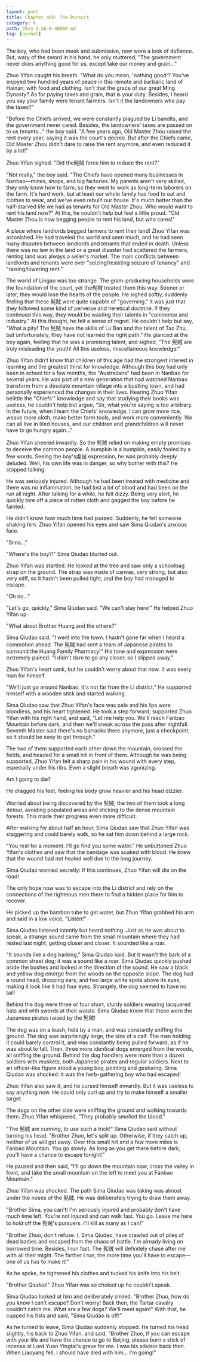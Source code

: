 ```yaml
---
layout: post
title: Chapter 408: The Pursuit
category: 6
path: 2014-5-26-6-40800.md
tag: [normal]
---
```


The boy, who had been meek and submissive, now wore a look of defiance. But, wary of the sword in his hand, he only muttered, "The government never does anything good for us, except take our money and grain..."

Zhuo Yifan caught his breath. "What do you mean, 'nothing good'? You've enjoyed two hundred years of peace in this remote and barbaric land of Hainan, with food and clothing. Isn't that the grace of our great Ming Dynasty? As for paying taxes and grain, that is your duty. Besides, I heard you say your family were tenant farmers. Isn't it the landowners who pay the taxes?"

"Before the Chiefs arrived, we were constantly plagued by Li bandits, and the government never cared. Besides, the landowners' taxes are passed on to us tenants..." the boy said. "A few years ago, Old Master Zhou raised the rent every year, saying it was the court's decree. But after the Chiefs came, Old Master Zhou didn't dare to raise the rent anymore, and even reduced it by a lot!"

Zhuo Yifan sighed. "Did the髡贼 force him to reduce the rent?"

"Not really," the boy said. "The Chiefs have opened many businesses in Nanbao—mines, shops, and big factories. My parents aren't very skilled, they only know how to farm, so they went to work as long-term laborers on the farm. It's hard work, but at least our whole family has food to eat and clothes to wear, and we've even rebuilt our house. It's much better than the half-starved life we had as tenants for Old Master Zhou. Who would want to rent his land now?" At this, he couldn't help but feel a little proud. "Old Master Zhou is now begging people to rent his land, but who cares!"

A place where landlords begged farmers to rent their land! Zhuo Yifan was astonished. He had traveled the world and seen much, and he had seen many disputes between landlords and tenants that ended in death. Unless there was no law in the land or a great disaster had scattered the farmers, renting land was always a seller's market. The main conflicts between landlords and tenants were over "seizing/resisting seizure of tenancy" and "raising/lowering rent."

The world of Lingao was too strange. The grain-producing households were the foundation of the court, yet the髡贼 treated them this way. Sooner or later, they would lose the hearts of the people. He sighed softly, suddenly feeling that these 髡贼 were quite capable of "governing." It was just that they followed some kind of perverse and heretical doctrine. If they continued this way, they would be wasting their talents in "commerce and industry." At this thought, he felt a sense of regret. He couldn't help but say, "What a pity! The 髡贼 have the skills of Lu Ban and the talent of Tao Zhu, but unfortunately, they have not learned the right path." He glanced at the boy again, feeling that he was a promising talent, and sighed, "The 髡贼 are truly misleading the youth! All this useless, miscellaneous knowledge!"

Zhuo Yifan didn't know that children of this age had the strongest interest in learning and the greatest thirst for knowledge. Although this boy had only been in school for a few months, the "Australians" had been in Nanbao for several years. He was part of a new generation that had watched Nanbao transform from a desolate mountain village into a bustling town, and had personally experienced the changes in their lives. Hearing Zhuo Yifan belittle the "Chiefs'" knowledge and say that studying their books was useless, he couldn't help but argue, "Sir, what you're saying is too arbitrary. In the future, when I learn the Chiefs' knowledge, I can grow more rice, weave more cloth, make better farm tools, and work more conveniently. We can all live in tiled houses, and our children and grandchildren will never have to go hungry again..."

Zhuo Yifan sneered inwardly. So the 髡贼 relied on making empty promises to deceive the common people. A bumpkin is a bumpkin, easily fooled by a few words. Seeing the boy's虔诚 expression, he was probably deeply deluded. Well, his own life was in danger, so why bother with this? He stopped talking.

He was seriously injured. Although he had been treated with medicine and there was no inflammation, he had lost a lot of blood and had been on the run all night. After talking for a while, he felt dizzy. Being very alert, he quickly tore off a piece of rotten cloth and gagged the boy before he fainted.

He didn't know how much time had passed. Suddenly, he felt someone shaking him. Zhuo Yifan opened his eyes and saw Sima Qiudao's anxious face.

"Sima..."

"Where's the boy?!" Sima Qiudao blurted out.

Zhuo Yifan was startled. He looked at the tree and saw only a schoolbag strap on the ground. The strap was made of canvas, very strong, but also very stiff, so it hadn't been pulled tight, and the boy had managed to escape.

"Oh no..."

"Let's go, quickly," Sima Qiudao said. "We can't stay here!" He helped Zhuo Yifan up.

"What about Brother Huang and the others?"

Sima Qiudao said, "I went into the town. I hadn't gone far when I heard a commotion ahead. The 髡贼 had sent a team of Japanese pirates to surround the Huang Family Pharmacy!" His tone and expression were extremely pained. "I didn't dare to go any closer, so I slipped away."

Zhuo Yifan's heart sank, but he couldn't worry about that now. It was every man for himself.

"We'll just go around Nanbao. It's not far from the Li district." He supported himself with a wooden stick and started walking.

Sima Qiudao saw that Zhuo Yifan's face was pale and his lips were bloodless, and his heart tightened. He took a step forward, supported Zhuo Yifan with his right hand, and said, "Let me help you. We'll reach Fanbao Mountain before dark, and then we'll sneak across the pass after nightfall. Seventh Master said there's no barracks there anymore, just a checkpoint, so it should be easy to get through."

The two of them supported each other down the mountain, crossed the fields, and headed for a small hill in front of them. Although he was being supported, Zhuo Yifan felt a sharp pain in his wound with every step, especially under his ribs. Even a slight breath was agonizing.

Am I going to die?

He dragged his feet, feeling his body grow heavier and his head dizzier.

Worried about being discovered by the 髡贼, the two of them took a long detour, avoiding populated areas and sticking to the dense mountain forests. This made their progress even more difficult.

After walking for about half an hour, Sima Qiudao saw that Zhuo Yifan was staggering and could barely walk, so he sat him down behind a large rock.

"You rest for a moment. I'll go find you some water." He unbuttoned Zhuo Yifan's clothes and saw that the bandage was soaked with blood. He knew that the wound had not healed well due to the long journey.

Sima Qiudao worried secretly: If this continues, Zhuo Yifan will die on the road!

The only hope now was to escape into the Li district and rely on the connections of the righteous men there to find a hidden place for him to recover.

He picked up the bamboo tube to get water, but Zhuo Yifan grabbed his arm and said in a low voice, "Listen!"

Sima Qiudao listened intently but heard nothing. Just as he was about to speak, a strange sound came from the small mountain where they had rested last night, getting closer and closer. It sounded like a roar.

"It sounds like a dog barking," Sima Qiudao said. But it wasn't the bark of a common street dog; it was a sound like a roar. Sima Qiudao quickly pushed aside the bushes and looked in the direction of the sound. He saw a black and yellow dog emerge from the woods on the opposite slope. The dog had a round head, drooping ears, and two large white spots above its eyes, making it look like it had four eyes. Strangely, the dog seemed to have no tail!

Behind the dog were three or four short, sturdy soldiers wearing lacquered hats and with swords at their waists. Sima Qiudao knew that these were the Japanese pirates raised by the 髡贼!

The dog was on a leash, held by a man, and was constantly sniffing the ground. The dog was surprisingly large, the size of a calf. The man holding it could barely control it, and was constantly being pulled forward, as if he was about to fall. Then, three more identical dogs emerged from the woods, all sniffing the ground. Behind the dog handlers were more than a dozen soldiers with muskets, both Japanese pirates and regular soldiers. Next to an officer-like figure stood a young boy, pointing and gesturing. Sima Qiudao was shocked: it was the herb-gathering boy who had escaped!

Zhuo Yifan also saw it, and he cursed himself inwardly. But it was useless to say anything now. He could only curl up and try to make himself a smaller target.

The dogs on the other side were sniffing the ground and walking towards them. Zhuo Yifan whispered, "They probably smelled the blood."

"The 髡贼 are cunning, to use such a trick!" Sima Qiudao said without turning his head. "Brother Zhuo, let's split up. Otherwise, if they catch up, neither of us will get away. Over this small hill and a few more miles is Fanbao Mountain. You go slowly. As long as you get there before dark, you'll have a chance to escape tonight!"

He paused and then said, "I'll go down the mountain now, cross the valley in front, and take the small mountain on the left to meet you at Fanbao Mountain."

Zhuo Yifan was shocked. The path Sima Qiudao was taking was almost under the noses of the 髡贼. He was deliberately trying to draw them away.

"Brother Sima, you can't! I'm seriously injured and probably don't have much time left. You're not injured and can walk fast. You go. Leave me here to hold off the 髡贼's pursuers. I'll kill as many as I can!"

"Brother Zhuo, don't refuse. I, Sima Qiudao, have crawled out of piles of dead bodies and escaped from the chaos of battle. I'm already living on borrowed time. Besides, I run fast. The 髡贼 will definitely chase after me with all their might. The farther I run, the more time you'll have to escape—one of us has to make it!"

As he spoke, he tightened his clothes and tucked his knife into his belt.

"Brother Qiudao!" Zhuo Yifan was so choked up he couldn't speak.

Sima Qiudao looked at him and deliberately smiled. "Brother Zhuo, how do you know I can't escape? Don't worry! Back then, the Tartar cavalry couldn't catch me. What are a few dogs? We'll meet again!" With that, he cupped his fists and said, "Sima Qiudao is off!"

As he turned to leave, Sima Qiudao suddenly stopped. He turned his head slightly, his back to Zhuo Yifan, and said, "Brother Zhuo, if you can escape with your life and have the chance to go to Beijing, please burn a stick of incense at Lord Yuan Yingtai's grave for me. I was his advisor back then. When Liaoyang fell, I should have died with him... I'm going!"